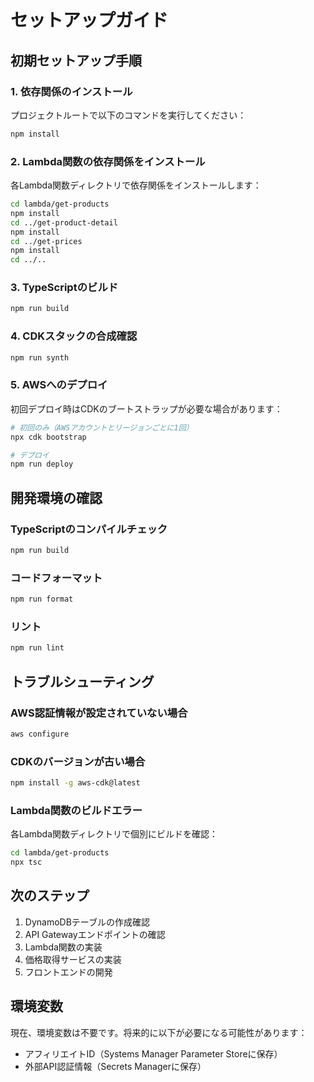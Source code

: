 # セットアップガイド

## 初期セットアップ手順

### 1. 依存関係のインストール

プロジェクトルートで以下のコマンドを実行してください：

```bash
npm install
```

### 2. Lambda関数の依存関係をインストール

各Lambda関数ディレクトリで依存関係をインストールします：

```bash
cd lambda/get-products
npm install
cd ../get-product-detail
npm install
cd ../get-prices
npm install
cd ../..
```

### 3. TypeScriptのビルド

```bash
npm run build
```

### 4. CDKスタックの合成確認

```bash
npm run synth
```

### 5. AWSへのデプロイ

初回デプロイ時はCDKのブートストラップが必要な場合があります：

```bash
# 初回のみ（AWSアカウントとリージョンごとに1回）
npx cdk bootstrap

# デプロイ
npm run deploy
```

## 開発環境の確認

### TypeScriptのコンパイルチェック

```bash
npm run build
```

### コードフォーマット

```bash
npm run format
```

### リント

```bash
npm run lint
```

## トラブルシューティング

### AWS認証情報が設定されていない場合

```bash
aws configure
```

### CDKのバージョンが古い場合

```bash
npm install -g aws-cdk@latest
```

### Lambda関数のビルドエラー

各Lambda関数ディレクトリで個別にビルドを確認：

```bash
cd lambda/get-products
npx tsc
```

## 次のステップ

1. DynamoDBテーブルの作成確認
2. API Gatewayエンドポイントの確認
3. Lambda関数の実装
4. 価格取得サービスの実装
5. フロントエンドの開発

## 環境変数

現在、環境変数は不要です。将来的に以下が必要になる可能性があります：

- アフィリエイトID（Systems Manager Parameter Storeに保存）
- 外部API認証情報（Secrets Managerに保存）
